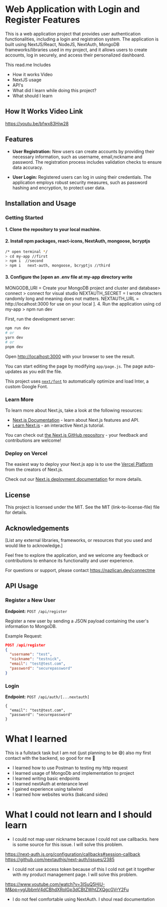 
# Web Application with Login and Register Features

This is a web application project that provides user authentication functionalities, including a login and registration system. The application is built using NextJS/React, NodeJS, NextAuth, MongoDB frameworks/libraries used in my project, and it allows users to create accounts, log in securely, and access their personalized dashboard.

This read.me Includes
- How it works Video
- NextJS usage
- API's
- What did I learn while doing this project?
- What should I learn
## How It Works Video Link 

https://youtu.be/bfwx83Hiw28
  

## Features

- **User Registration:** New users can create accounts by providing their necessary information, such as username, email,nıckname and password. The registration process includes validation checks to ensure data accuracy.

- **User Login:** Registered users can log in using their credentials. The application employs robust security measures, such as password hashing and encryption, to protect user data.

## Installation and Usage

### Getting Started

#### 1. Clone the repository to your local machine.
#### 2. Install npm packages, react-icons, NextAuth, mongoose, bcryptjs
```bash 
/* open terminal */
> cd my-app //first
> npm i  //second
> npm i   next-auth, mongoose, bcryptjs //third
```

#### 3. Configure the [open an .env file at my-app directory write
MONGODB_URI = Create your MongoDB project and cluster and database> connect > connect for visual studio
<your cluster name>
NEXTAUTH_SECRET = I wrote chracters randomly long and meaning does not matters.
NEXTAUTH_URL = http://localhost:3000   for use on your local
].
4. Run the application using cd my-app > npm run dev


First, run the development server:

```bash
npm run dev
# or
yarn dev
# or
pnpm dev
```

Open [http://localhost:3000](http://localhost:3000) with your browser to see the result.

You can start editing the page by modifying `app/page.js`. The page auto-updates as you edit the file.

This project uses [`next/font`](https://nextjs.org/docs/basic-features/font-optimization) to automatically optimize and load Inter, a custom Google Font.

### Learn More

To learn more about Next.js, take a look at the following resources:

- [Next.js Documentation](https://nextjs.org/docs) - learn about Next.js features and API.
- [Learn Next.js](https://nextjs.org/learn) - an interactive Next.js tutorial.

You can check out [the Next.js GitHub repository](https://github.com/vercel/next.js/) - your feedback and contributions are welcome!

### Deploy on Vercel

The easiest way to deploy your Next.js app is to use the [Vercel Platform](https://vercel.com/new?utm_medium=default-template&filter=next.js&utm_source=create-next-app&utm_campaign=create-next-app-readme) from the creators of Next.js.

Check out our [Next.js deployment documentation](https://nextjs.org/docs/deployment) for more details.

## License

This project is licensed under the MIT. See the MIT (link-to-license-file) file for details.

## Acknowledgements

[List any external libraries, frameworks, or resources that you used and would like to acknowledge.]

Feel free to explore the application, and we welcome any feedback or contributions to enhance its functionality and user experience.

For questions or support, please contact https://nazlican.dev/connectme 


## API Usage

### Register a New User

**Endpoint:** `POST /api/register`

Register a new user by sending a JSON payload containing the user's information to MongoDB.

Example Request:
```json
POST /api/register
{
  "username": "test",
  "nickname": "testnick",
  "email": "test@test.com",
  "password": "securepassword"
}

```

### Login
**Endpoint:** `POST /api/auth/[...nextauth]`

```http
{
  "email": "test@test.com",
  "password": "securepassword"
}

```


# What I learned

This is a fullstack task but I am not (just planning to be 😅) also my first contact with the backend, so good for me 🎉
   - I learned how to use Postman to testing my http request
   - I learned usage of MongoDb and implementation to project
   - I learned writing basic endpoints
   - I learned nextAuth at enterance level
   - I gained experience using tailwind
   - I learned how websites works (bakcand sides)


# What I could not learn and I should learn
  - I could not map user nickname because I could not use callbacks. here is some source for this issue. I will solve this problem.

  https://next-auth.js.org/configuration/callbacks#session-callback
  https://github.com/nextauthjs/next-auth/issues/2385


  - I could not use access token because of this I cold not get it together with my product management page. I will solve this problem.

  https://www.youtube.com/watch?v=3ISuQ5HjU-M&pp=ygUbbmV4dCBhdXRoIGp3dCBtZWhtZXQgcGVrY2Fu

  - I do not feel comfortable using NextAuth. I shoul read documentation
